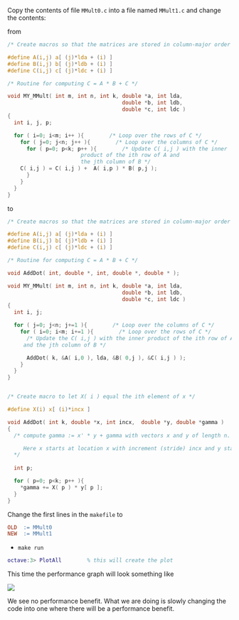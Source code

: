 Copy the contents of file `MMult0.c` into a file named `MMult1.c` and change the contents:

from
```c
/* Create macros so that the matrices are stored in column-major order */

#define A(i,j) a[ (j)*lda + (i) ]
#define B(i,j) b[ (j)*ldb + (i) ]
#define C(i,j) c[ (j)*ldc + (i) ]

/* Routine for computing C = A * B + C */

void MY_MMult( int m, int n, int k, double *a, int lda, 
                                    double *b, int ldb,
                                    double *c, int ldc )
{
  int i, j, p;

  for ( i=0; i<m; i++ ){        /* Loop over the rows of C */
    for ( j=0; j<n; j++ ){        /* Loop over the columns of C */
      for ( p=0; p<k; p++ ){        /* Update C( i,j ) with the inner
				       product of the ith row of A and
				       the jth column of B */
	C( i,j ) = C( i,j ) +  A( i,p ) * B( p,j );
      }
    }
  }
}
```
to
```c
/* Create macros so that the matrices are stored in column-major order */

#define A(i,j) a[ (j)*lda + (i) ]
#define B(i,j) b[ (j)*ldb + (i) ]
#define C(i,j) c[ (j)*ldc + (i) ]

/* Routine for computing C = A * B + C */

void AddDot( int, double *, int, double *, double * );

void MY_MMult( int m, int n, int k, double *a, int lda, 
                                    double *b, int ldb,
                                    double *c, int ldc )
{
  int i, j;

  for ( j=0; j<n; j+=1 ){        /* Loop over the columns of C */
    for ( i=0; i<m; i+=1 ){        /* Loop over the rows of C */
      /* Update the C( i,j ) with the inner product of the ith row of A
	 and the jth column of B */

      AddDot( k, &A( i,0 ), lda, &B( 0,j ), &C( i,j ) );
    }
  }
}


/* Create macro to let X( i ) equal the ith element of x */

#define X(i) x[ (i)*incx ]

void AddDot( int k, double *x, int incx,  double *y, double *gamma )
{
  /* compute gamma := x' * y + gamma with vectors x and y of length n.

     Here x starts at location x with increment (stride) incx and y starts at location y and has (implicit) stride of 1.
  */
 
  int p;

  for ( p=0; p<k; p++ ){
    *gamma += X( p ) * y[ p ];     
  }
}
```


Change the first lines in the `makefile` to
```makefile
OLD  := MMult0
NEW  := MMult1
```

 * `make run`
```matlab
octave:3> PlotAll        % this will create the plot
```

This time the performance graph will look something like

![](https://github.com/SudoNohup/HowToOptimizeGemm/raw/master/figures/compare_MMult0_MMult1.png)

We see no performance benefit.  What we are doing is slowly changing the code into one where there will be a performance benefit.
